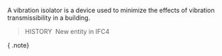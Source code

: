 ﻿A vibration isolator is a device used to minimize the effects of vibration transmissibility in a building.

> HISTORY&nbsp; New entity in IFC4

{ .note}
>
